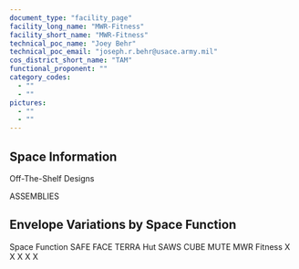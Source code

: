 ```yaml
---
document_type: "facility_page"
facility_long_name: "MWR-Fitness"
facility_short_name: "MWR-Fitness"
technical_poc_name: "Joey Behr"
technical_poc_email: "joseph.r.behr@usace.army.mil"
cos_district_short_name: "TAM"
functional_proponent: ""
category_codes:
  - ""
  - ""
pictures:
  - ""
  - ""
---
```


## Space Information

Off-The-Shelf Designs

ASSEMBLIES

## Envelope Variations by Space Function

Space Function SAFE FACE TERRA Hut SAWS CUBE MUTE
MWR Fitness X X X X X
